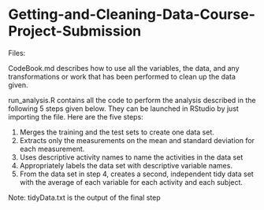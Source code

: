 # Getting-and-Cleaning-Data-Course-Project-Submission
Files:

CodeBook.md describes how to use all the variables, the data, and any transformations or work that has been performed to clean up the data given.

run_analysis.R contains all the code to perform the analysis described in the following 5 steps given below. They can be launched in RStudio by just importing the file. Here are the five steps:

   1. Merges the training and the test sets to create one data set.
   2. Extracts only the measurements on the mean and standard deviation for each measurement.
   3. Uses descriptive activity names to name the activities in the data set
   4. Appropriately labels the data set with descriptive variable names.
   5. From the data set in step 4, creates a second, independent tidy data set with the average of each variable for each activity and each subject.

Note: tidyData.txt is the output of the final step
